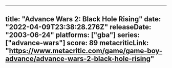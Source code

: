 
---
title: "Advance Wars 2: Black Hole Rising"
date: "2022-04-09T23:38:28.276Z"
releaseDate: "2003-06-24"
platforms: ["gba"]
series: ["advance-wars"]
score: 89
metacriticLink: "https://www.metacritic.com/game/game-boy-advance/advance-wars-2-black-hole-rising"
---
